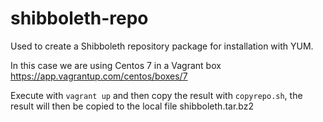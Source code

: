 # shibboleth-repo
Used to create a Shibboleth repository package for installation with YUM.

In this case we are using Centos 7 in a Vagrant box
https://app.vagrantup.com/centos/boxes/7

Execute with `vagrant up` and then copy the result with `copyrepo.sh`, the result will then be copied to the local file shibboleth.tar.bz2